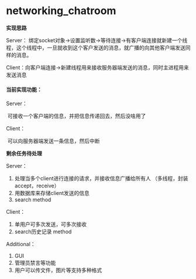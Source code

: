# networking_chatroom

**实现思路**

Server： 绑定socket对象->设置监听数->等待连接->有客户端连接就新建一个线程，这个线程中，一旦就收到这个客户发送的消息，就广播的向其他客户端发送同样的消息。

Client：向客户端连接->新建线程用来接收服务器端发送的消息，同时主进程用来发送消息



#### **当前实现功能**：

Server：

​		可接收一个客户端的信息，并把信息传递回去，然后没啥用了

Client：

​		可以向服务器端发送一条信息，然后中断



**剩余任务待处理**

Server：

1. 处理当多个client进行连接的请求，并接收信息广播给所有人 （多线程，封装accept，receive）
2. 用数据库来存储client发送的信息
3. search method

Client：

1. 单用户可多次发送，可多次接收
2. search历史记录 method

Additional：

1. GUI
2. 管理员禁言等功能
3. 用户可以传文件，图片等支持多种格式





